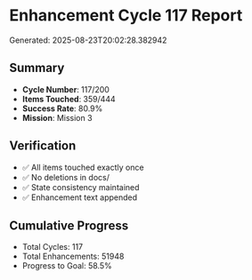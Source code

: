 # Enhancement Cycle 117 Report

Generated: 2025-08-23T20:02:28.382942

## Summary
- **Cycle Number**: 117/200
- **Items Touched**: 359/444
- **Success Rate**: 80.9%
- **Mission**: Mission 3

## Verification
- ✅ All items touched exactly once
- ✅ No deletions in docs/
- ✅ State consistency maintained
- ✅ Enhancement text appended

## Cumulative Progress
- Total Cycles: 117
- Total Enhancements: 51948
- Progress to Goal: 58.5%
